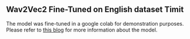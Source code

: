 ## Wav2Vec2 Fine-Tuned on English dataset Timit

The model was fine-tuned in a google colab for demonstration purposes.
Please refer to [this blog](https://huggingface.co/blog/fine-tune-wav2vec2-english) for more information about the model.